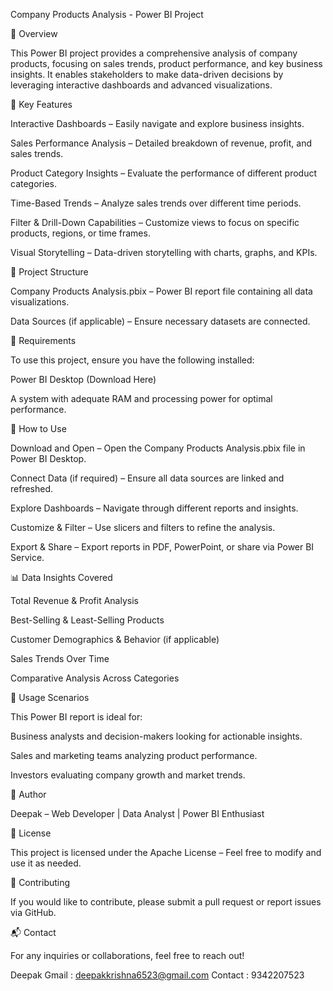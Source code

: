 Company Products Analysis - Power BI Project

📌 Overview

This Power BI project provides a comprehensive analysis of company products, focusing on sales trends, product performance, and key business insights. It enables stakeholders to make data-driven decisions by leveraging interactive dashboards and advanced visualizations.

🎯 Key Features

Interactive Dashboards – Easily navigate and explore business insights.

Sales Performance Analysis – Detailed breakdown of revenue, profit, and sales trends.

Product Category Insights – Evaluate the performance of different product categories.

Time-Based Trends – Analyze sales trends over different time periods.

Filter & Drill-Down Capabilities – Customize views to focus on specific products, regions, or time frames.

Visual Storytelling – Data-driven storytelling with charts, graphs, and KPIs.

📂 Project Structure

Company Products Analysis.pbix – Power BI report file containing all data visualizations.

Data Sources (if applicable) – Ensure necessary datasets are connected.

🔧 Requirements

To use this project, ensure you have the following installed:

Power BI Desktop (Download Here)

A system with adequate RAM and processing power for optimal performance.

🚀 How to Use

Download and Open – Open the Company Products Analysis.pbix file in Power BI Desktop.

Connect Data (if required) – Ensure all data sources are linked and refreshed.

Explore Dashboards – Navigate through different reports and insights.

Customize & Filter – Use slicers and filters to refine the analysis.

Export & Share – Export reports in PDF, PowerPoint, or share via Power BI Service.

📊 Data Insights Covered

Total Revenue & Profit Analysis

Best-Selling & Least-Selling Products

Customer Demographics & Behavior (if applicable)

Sales Trends Over Time

Comparative Analysis Across Categories

📖 Usage Scenarios

This Power BI report is ideal for:

Business analysts and decision-makers looking for actionable insights.

Sales and marketing teams analyzing product performance.

Investors evaluating company growth and market trends.

👤 Author

Deepak – Web Developer | Data Analyst | Power BI Enthusiast

📜 License

This project is licensed under the Apache License – Feel free to modify and use it as needed.

🤝 Contributing

If you would like to contribute, please submit a pull request or report issues via GitHub.

📬 Contact

For any inquiries or collaborations, feel free to reach out!

Deepak
Gmail : deepakkrishna6523@gmail.com
Contact : 9342207523
